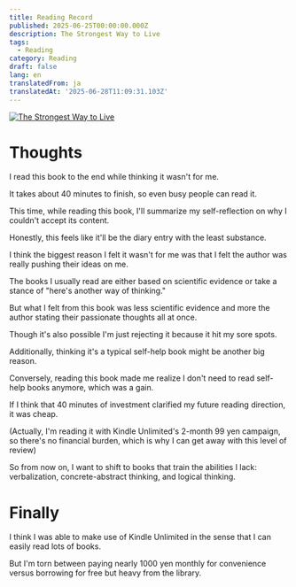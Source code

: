 ```yaml
---
title: Reading Record
published: 2025-06-25T00:00:00.000Z
description: The Strongest Way to Live
tags:
  - Reading
category: Reading
draft: false
lang: en
translatedFrom: ja
translatedAt: '2025-06-28T11:09:31.103Z'
---
```


[![The Strongest Way to Live](https://m.media-amazon.com/images/I/81vIERAwKzL._SY466_.jpg)](https://amzn.asia/d/7lVoAb5)

# Thoughts

I read this book to the end while thinking it wasn't for me.

It takes about 40 minutes to finish, so even busy people can read it.

This time, while reading this book, I'll summarize my self-reflection on why I couldn't accept its content.

Honestly, this feels like it'll be the diary entry with the least substance.

I think the biggest reason I felt it wasn't for me was that I felt the author was really pushing their ideas on me.

The books I usually read are either based on scientific evidence or take a stance of "here's another way of thinking."

But what I felt from this book was less scientific evidence and more the author stating their passionate thoughts all at once.

Though it's also possible I'm just rejecting it because it hit my sore spots.

Additionally, thinking it's a typical self-help book might be another big reason.

Conversely, reading this book made me realize I don't need to read self-help books anymore, which was a gain.

If I think that 40 minutes of investment clarified my future reading direction, it was cheap.

(Actually, I'm reading it with Kindle Unlimited's 2-month 99 yen campaign, so there's no financial burden, which is why I can get away with this level of review)

So from now on, I want to shift to books that train the abilities I lack: verbalization, concrete-abstract thinking, and logical thinking.

# Finally

I think I was able to make use of Kindle Unlimited in the sense that I can easily read lots of books.

But I'm torn between paying nearly 1000 yen monthly for convenience versus borrowing for free but heavy from the library.

